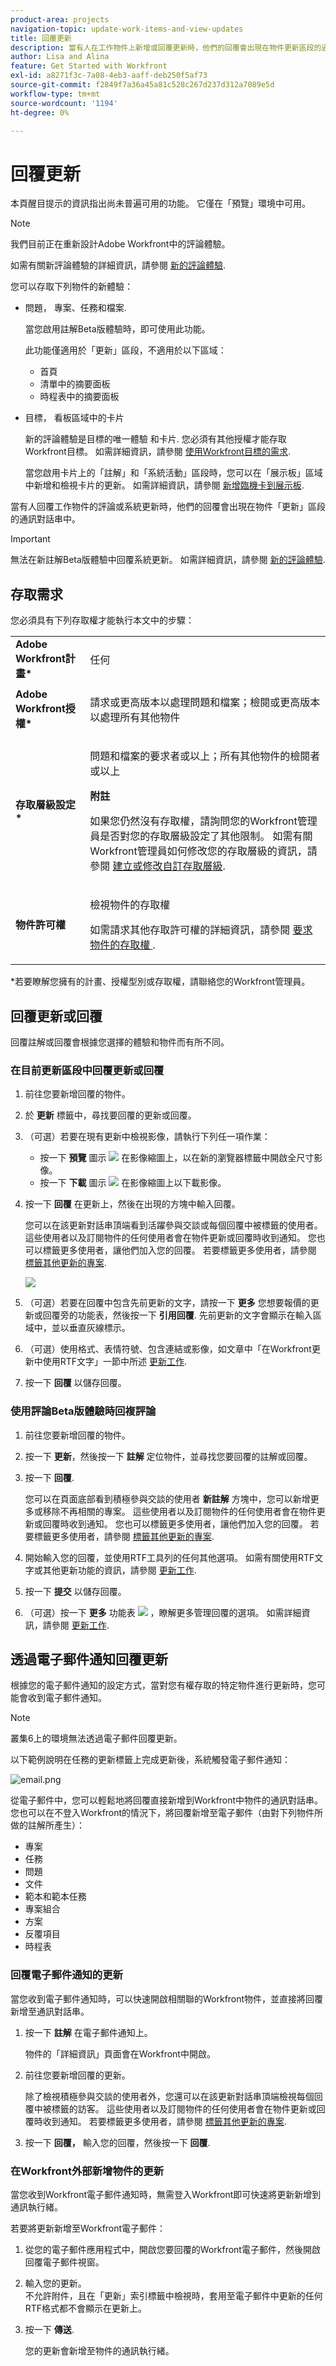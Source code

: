 ```yaml
---
product-area: projects
navigation-topic: update-work-items-and-view-updates
title: 回覆更新
description: 當有人在工作物件上新增或回覆更新時，他們的回覆會出現在物件更新區段的通訊執行緒中。 如果您擁有物件的「檢視」存取權，您可以新增回覆至更新或「讚」。
author: Lisa and Alina
feature: Get Started with Workfront
exl-id: a8271f3c-7a08-4eb3-aaff-deb250f5af73
source-git-commit: f2849f7a36a45a81c528c267d237d312a7089e5d
workflow-type: tm+mt
source-wordcount: '1194'
ht-degree: 0%

---
```


# 回覆更新

<!--take "Beta" references out when we remove the beta-->

<span class="preview">本頁醒目提示的資訊指出尚未普遍可用的功能。 它僅在「預覽」環境中可用。</span>

>[!NOTE]
>
>我們目前正在重新設計Adobe Workfront中的評論體驗。
>
>如需有關新評論體驗的詳細資訊，請參閱 [新的評論體驗](../../product-announcements/betas/new-commenting-experience-beta/unified-commenting-experience.md).
>
>您可以存取下列物件的新體驗：
> * 問題， <span class="preview">專案、任務和檔案</span>.
>
>     當您啟用註解Beta版體驗時，即可使用此功能。
>
>     此功能僅適用於「更新」區段，不適用於以下區域：
>
>     * 首頁
>     * 清單中的摘要面板
>     * 時程表中的摘要面板
>
> * 目標， <span class="preview">看板區域中的卡片</span>
>
>   新的評論體驗是目標的唯一體驗 <span class="preview">和卡片</span>. 您必須有其他授權才能存取Workfront目標。 如需詳細資訊，請參閱 [使用Workfront目標的需求](../../workfront-goals/goal-management/access-needed-for-wf-goals.md).
>
>     當您啟用卡片上的「註解」和「系統活動」區段時，您可以在「展示板」區域中新增和檢視卡片的更新。 如需詳細資訊，請參閱 [新增臨機卡到展示板](../../agile/get-started-with-boards/add-card-to-board.md).


當有人回覆工作物件的評論或系統更新時，他們的回覆會出現在物件「更新」區段的通訊對話串中。

>[!IMPORTANT]
>
>無法在新註解Beta版體驗中回覆系統更新。 如需詳細資訊，請參閱 [新的評論體驗](../../product-announcements/betas/new-commenting-experience-beta/unified-commenting-experience.md).


## 存取需求

您必須具有下列存取權才能執行本文中的步驟：

<table style="table-layout:auto"> 
 <col> 
 <col> 
 <tbody> 
  <tr> 
   <td role="rowheader"><strong>Adobe Workfront計畫*</strong></td> 
   <td> <p>任何</p> </td> 
  </tr> 
  <tr> 
   <td role="rowheader"><strong>Adobe Workfront授權*</strong></td> 
   <td> <p>請求或更高版本以處理問題和檔案；檢閱或更高版本以處理所有其他物件</p> </td> 
  </tr> 
  <tr> 
   <td role="rowheader"><strong>存取層級設定*</strong></td> 
   <td> <p>問題和檔案的要求者或以上；所有其他物件的檢閱者或以上</p> <p><b>附註</b>

如果您仍然沒有存取權，請詢問您的Workfront管理員是否對您的存取層級設定了其他限制。 如需有關Workfront管理員如何修改您的存取層級的資訊，請參閱 <a href="../../administration-and-setup/add-users/configure-and-grant-access/create-modify-access-levels.md" class="MCXref xref">建立或修改自訂存取層級</a>.</p> </td>
</tr> 
  <tr> 
   <td role="rowheader"><strong>物件許可權</strong></td> 
   <td> <p>檢視物件的存取權</p> <p>如需請求其他存取許可權的詳細資訊，請參閱 <a href="../../workfront-basics/grant-and-request-access-to-objects/request-access.md" class="MCXref xref">要求物件的存取權 </a>.</p> </td> 
  </tr> 
 </tbody> 
</table>

&#42;若要瞭解您擁有的計畫、授權型別或存取權，請聯絡您的Workfront管理員。

## 回覆更新或回覆

回覆註解或回覆會根據您選擇的體驗和物件而有所不同。

### 在目前更新區段中回覆更新或回覆

1. 前往您要新增回覆的物件。
1. 於 **更新** 標籤中，尋找要回覆的更新或回覆。

1. （可選）若要在現有更新中檢視影像，請執行下列任一項作業：

   * 按一下 **預覽** 圖示 ![](assets/previewimageicon-31x31.png) 在影像縮圖上，以在新的瀏覽器標籤中開啟全尺寸影像。
   * 按一下 **下載** 圖示 ![](assets/downloadimageicon.png) 在影像縮圖上以下載影像。

1. 按一下 **回覆** 在更新上，然後在出現的方塊中輸入回覆。

   您可以在該更新對話串頂端看到活躍參與交談或每個回覆中被標籤的使用者。 這些使用者以及訂閱物件的任何使用者會在物件更新或回覆時收到通知。 您也可以標籤更多使用者，讓他們加入您的回覆。  若要標籤更多使用者，請參閱 [標籤其他更新的專案](../../workfront-basics/updating-work-items-and-viewing-updates/tag-others-on-updates.md).

   ![](assets/tagging-transparency-350x192.png)

1. （可選）若要在回覆中包含先前更新的文字，請按一下 **更多** 您想要報價的更新或回覆旁的功能表，然後按一下 **引用回覆**. 先前更新的文字會顯示在輸入區域中，並以垂直灰線標示。
1. （可選）使用格式、表情符號、包含連結或影像，如文章中「在Workfront更新中使用RTF文字」一節中所述 [更新工作](../../workfront-basics/updating-work-items-and-viewing-updates/update-work.md).
1. 按一下 **回覆** 以儲存回覆。

### 使用評論Beta版體驗時回複評論

1. 前往您要新增回覆的物件。
1. 按一下 **更新**，然後按一下 **註解** 定位物件，並尋找您要回覆的註解或回覆。
1. 按一下 **回覆**.

   您可以在頁面底部看到積極參與交談的使用者 **新註解** 方塊中，您可以新增更多或移除不再相關的專案。 這些使用者以及訂閱物件的任何使用者會在物件更新或回覆時收到通知。 您也可以標籤更多使用者，讓他們加入您的回覆。  若要標籤更多使用者，請參閱 [標籤其他更新的專案](../../workfront-basics/updating-work-items-and-viewing-updates/tag-others-on-updates.md).

1. 開始輸入您的回覆，並使用RTF工具列的任何其他選項。 如需有關使用RTF文字或其他更新功能的資訊，請參閱 [更新工作](../updating-work-items-and-viewing-updates/update-work.md).

1. 按一下 **提交** 以儲存回覆。

1. （可選）按一下 **更多** 功能表 ![](assets/more-menu.png) ，瞭解更多管理回覆的選項。 如需詳細資訊，請參閱 [更新工作](../updating-work-items-and-viewing-updates/update-work.md).


## 透過電子郵件通知回覆更新

根據您的電子郵件通知的設定方式，當對您有權存取的特定物件進行更新時，您可能會收到電子郵件通知。

>[!NOTE]
>
>叢集6上的環境無法透過電子郵件回覆更新。

以下範例說明在任務的更新標籤上完成更新後，系統觸發電子郵件通知：

![email.png](assets/email-350x202.png)

從電子郵件中，您可以輕鬆地將回覆直接新增到Workfront中物件的通訊對話串。 您也可以在不登入Workfront的情況下，將回覆新增至電子郵件（由對下列物件所做的註解所產生）：

* 專案
* 任務
* 問題
* 文件
* 範本和範本任務
* 專案組合
* 方案
* 反覆項目
* 時程表

### 回覆電子郵件通知的更新

當您收到電子郵件通知時，可以快速開啟相關聯的Workfront物件，並直接將回覆新增至通訊對話串。

1. 按一下 **註解** 在電子郵件通知上。

   物件的「詳細資訊」頁面會在Workfront中開啟。

1. 前往您要新增回覆的更新。

   除了檢視積極參與交談的使用者外，您還可以在該更新對話串頂端檢視每個回覆中被標籤的訪客。 這些使用者以及訂閱物件的任何使用者會在物件更新或回覆時收到通知。 若要標籤更多使用者，請參閱 [標籤其他更新的專案](../../workfront-basics/updating-work-items-and-viewing-updates/tag-others-on-updates.md).

1. 按一下 **回覆，** 輸入您的回覆，然後按一下 **回覆**.

### 在Workfront外部新增物件的更新

當您收到Workfront電子郵件通知時，無需登入Workfront即可快速將更新新增到通訊執行緒。

若要將更新新增至Workfront電子郵件：

1. 從您的電子郵件應用程式中，開啟您要回覆的Workfront電子郵件，然後開啟回覆電子郵件視窗。
1. 輸入您的更新。\
   不允許附件，且在「更新」索引標籤中檢視時，套用至電子郵件中更新的任何RTF格式都不會顯示在更新上。
1. 按一下 **傳送**.

   您的更新會新增至物件的通訊執行緒。
